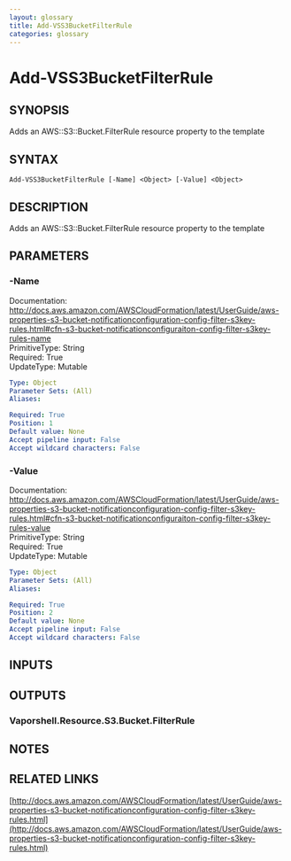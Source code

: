 ```yaml
---
layout: glossary
title: Add-VSS3BucketFilterRule
categories: glossary
---
```


# Add-VSS3BucketFilterRule

## SYNOPSIS
Adds an AWS::S3::Bucket.FilterRule resource property to the template

## SYNTAX

```
Add-VSS3BucketFilterRule [-Name] <Object> [-Value] <Object>
```

## DESCRIPTION
Adds an AWS::S3::Bucket.FilterRule resource property to the template

## PARAMETERS

### -Name
Documentation: http://docs.aws.amazon.com/AWSCloudFormation/latest/UserGuide/aws-properties-s3-bucket-notificationconfiguration-config-filter-s3key-rules.html#cfn-s3-bucket-notificationconfiguraiton-config-filter-s3key-rules-name    
PrimitiveType: String    
Required: True    
UpdateType: Mutable

```yaml
Type: Object
Parameter Sets: (All)
Aliases: 

Required: True
Position: 1
Default value: None
Accept pipeline input: False
Accept wildcard characters: False
```

### -Value
Documentation: http://docs.aws.amazon.com/AWSCloudFormation/latest/UserGuide/aws-properties-s3-bucket-notificationconfiguration-config-filter-s3key-rules.html#cfn-s3-bucket-notificationconfiguraiton-config-filter-s3key-rules-value    
PrimitiveType: String    
Required: True    
UpdateType: Mutable

```yaml
Type: Object
Parameter Sets: (All)
Aliases: 

Required: True
Position: 2
Default value: None
Accept pipeline input: False
Accept wildcard characters: False
```

## INPUTS

## OUTPUTS

### Vaporshell.Resource.S3.Bucket.FilterRule

## NOTES

## RELATED LINKS

[http://docs.aws.amazon.com/AWSCloudFormation/latest/UserGuide/aws-properties-s3-bucket-notificationconfiguration-config-filter-s3key-rules.html](http://docs.aws.amazon.com/AWSCloudFormation/latest/UserGuide/aws-properties-s3-bucket-notificationconfiguration-config-filter-s3key-rules.html)

